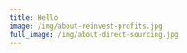 ```yaml
---
title: Hello
image: /img/about-reinvest-profits.jpg
full_image: /img/about-direct-sourcing.jpg
---
```


